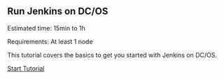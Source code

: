 ## Run Jenkins on DC/OS

Estimated time: 15min to 1h

Requirements: At least 1 node

This tutorial covers the basics to get you started with Jenkins on DC/OS.

[Start Tutorial](https://dcos.io/docs/latest/usage/tutorials/jenkins.html)
